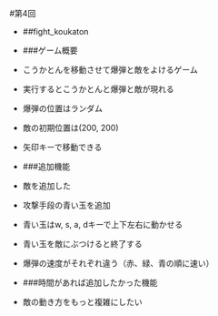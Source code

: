 #第4回
- ##fight_koukaton
- ###ゲーム概要
- こうかとんを移動させて爆弾と敵をよけるゲーム
- 実行するとこうかとんと爆弾と敵が現れる
- 爆弾の位置はランダム
- 敵の初期位置は(200, 200)

- 矢印キーで移動できる

- ###追加機能
- 敵を追加した
- 攻撃手段の青い玉を追加
- 青い玉はw, s, a, dキーで上下左右に動かせる
- 青い玉を敵にぶつけると終了する
- 爆弾の速度がそれぞれ違う（赤、緑、青の順に速い）

- ###時間があれば追加したかった機能
- 敵の動き方をもっと複雑にしたい
